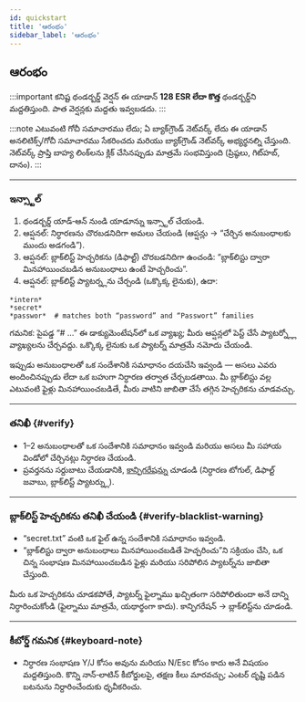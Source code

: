 ```yaml
---
id: quickstart
title: 'ఆరంభం'
sidebar_label: 'ఆరంభం'
---
```


## ఆరంభం

:::important కనిష్ట థండర్బర్డ్ వెర్షన్
ఈ యాడాన్ **128 ESR లేదా కొత్త** థండర్బర్డ్‌ని మద్దతిస్తుంది. పాత వెర్షన్లకు మద్దతు ఇవ్వబడదు.
:::

:::note ఎటువంటి గోచీ సమాచారము లేదు; ఏ బ్యాక్‌గ్రౌండ్ నెట్‌వర్క్ లేదు
ఈ యాడాన్ అనలిటిక్స్/గోచీ సమాచారము సేకరించదు మరియు బ్యాక్‌గ్రౌండ్ నెట్‌వర్క్ అభ్యర్థనల్ని చేస్తుంది. నెట్‌వర్క్ ప్రాప్తి బాహ్య లింక్‌లను క్లిక్ చేసినప్పుడు మాత్రమే సంభవిస్తుంది (ప్రిష్ఠలు, గిట్‌హబ్, దానం).
:::

---

### ఇన్స్టాల్

1. థండర్బర్డ్ యాడ్‑ఆన్‌ నుండి యాడూన్ను ఇన్స్టాల్ చేయండి.
2. ఆప్షనల్: నిర్ధారణను చొరబడనిదిగా అమలు చేయండి (ఆప్షన్లు → “చేర్చిన అనుబంధాలకు ముందు అడగండి”).
3. ఆప్షనల్: బ్లాక్‌లిస్ట్ హెచ్చరికను (డిఫాల్ట్) చొరబడనిదిగా ఉంచండి: “బ్లాక్‌లిస్టు ద్వారా మినహాయించబడిన అనుబంధాలు ఉంటే హెచ్చరించు”.
4. ఆప్షనల్: బ్లాక్‌లిస్ట్ ప్యాటర్న్లను చేర్చండి (ఒక్కొక్క లైనుకు), ఉదా:

```
*intern*
*secret*
*passwor*  # matches both “password” and “Passwort” families
```

గమనిక: పైపడ్డ “# …” ఈ డాక్యుమెంటేషన్‌లో ఒక వ్యాఖ్య; మీరు ఆప్షన్లలో పెస్ట్ చేసే ప్యాటర్న్ల్లో వ్యాఖ్యలను చేర్చవద్దు. ఒక్కొక్క లైనుకు ఒక ప్యాటర్న్ మాత్రమే నమోదు చేయండి.

ఇప్పుడు అనుబంధాలతో ఒక సందేశానికి సమాధానం దయచేసి ఇవ్వండి — అసలు ఎవరు అందించినప్పుడు లేదా ఒక బహుగా నిర్ధారణ తర్వాత చేర్చబడతాయి. మీ బ్లాక్‌లిస్టు వల్ల ఎటువంటి ఫైళ్లు మినహాయించబడితే, మీరు వాటిని జాబితా చేసే తగ్గిన హెచ్చరికను చూడవచ్చు.

---

### తనిఖీ {#verify}

- 1–2 అనుబంధాలతో ఒక సందేశానికి సమాధానం ఇవ్వండి మరియు అసలు మీ సహాయ విండోలో చేర్చినట్లు నిర్ధారణ చేయండి.
- ప్రవర్తనను సర్దుబాటు చేయడానికి, [కాన్ఫిగరేషన్](configuration)ను చూడండి (నిర్ధారణ టోగుల్, డిఫాల్ట్ జవాబు, బ్లాక్‌లిస్ట్ ప్యాటర్న్లు).

---

### బ్లాక్‌లిస్ట్ హెచ్చరికను తనిఖీ చేయండి {#verify-blacklist-warning}

- “secret.txt” వంటి ఒక ఫైల్ ఉన్న సందేశానికి సమాధానం ఇవ్వండి.
- “బ్లాక్‌లిస్టు ద్వారా అనుబంధాలు మినహాయించబడితే హెచ్చరించు”ని సక్రియం చేసి, ఒక చిన్న సంభాషణ మినహాయించబడిన ఫైళ్లు మరియు సరిపోలిన ప్యాటర్న్‌ను జాబితా చేస్తుంది.

మీరు ఒక హెచ్చరికను చూడకపోతే, ప్యాటర్న్ ఫైల్నాము ఖచ్చితంగా సరిపోలితుందా అనే దాన్ని నిర్ధారించుకోండి (ఫైల్నాము మాత్రమే, యథార్థంగా కాదు). కాన్ఫిగరేషన్ → బ్లాక్‌లిస్ట్‌ను చూడండి.

---

### కీబోర్డ్ గమనిక {#keyboard-note}

- నిర్ధారణ సంభాషణ Y/J కోసం అవును మరియు N/Esc కోసం కాదు అనే విషయం మద్దతిస్తుంది. కొన్ని నాన్‑లాటిన్ కీబోర్డులపై, తక్షణ కీలు మారవచ్చు; ఎంటర్ దృష్టి పడిన బటనును నిర్దారించేందుకు ధృవీకరించు.
